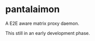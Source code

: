 pantalaimon
===========

A E2E aware matrix proxy daemon.

This still in an early development phase.
